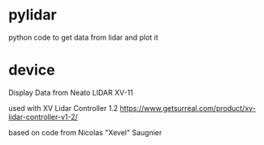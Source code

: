 # pylidar
python code to get data from lidar and plot it


# device
Display Data from Neato LIDAR XV-11 

used with XV Lidar Controller 1.2 https://www.getsurreal.com/product/xv-lidar-controller-v1-2/

based on code from Nicolas "Xevel" Saugnier
